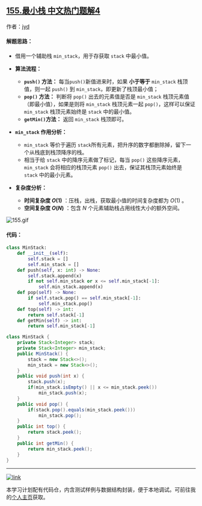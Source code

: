 ## [155.最小栈 中文热门题解4](https://leetcode.cn/problems/min-stack/solutions/100000/min-stack-fu-zhu-stackfa-by-jin407891080)

作者：[jyd](https://leetcode.cn/u/jyd)

#### 解题思路：

- 借用一个辅助栈 `min_stack`，用于存获取 `stack` 中最小值。

- **算法流程：**
    - **`push()` 方法：** 每当`push()`新值进来时，如果 **小于等于** `min_stack` 栈顶值，则一起 `push()` 到 `min_stack`，即更新了栈顶最小值；
    - **`pop()` 方法：** 判断将 `pop()` 出去的元素值是否是 `min_stack` 栈顶元素值（即最小值），如果是则将 `min_stack` 栈顶元素一起 `pop()`，这样可以保证 `min_stack` 栈顶元素始终是 `stack` 中的最小值。
    - **`getMin()`方法：** 返回 `min_stack` 栈顶即可。

- **`min_stack` 作用分析：**
    - `min_stack` 等价于遍历 `stack`所有元素，把升序的数字都删除掉，留下一个从栈底到栈顶降序的栈。
    - 相当于给 `stack` 中的降序元素做了标记，每当 `pop()` 这些降序元素，`min_stack` 会将相应的栈顶元素 `pop()` 出去，保证其栈顶元素始终是 `stack` 中的最小元素。

- **复杂度分析：**
    - **时间复杂度 $O(1)$** ：压栈，出栈，获取最小值的时间复杂度都为 $O(1)$ 。
    - **空间复杂度 $O(N)$** ：包含 $N$ 个元素辅助栈占用线性大小的额外空间。

![155.gif](https://pic.leetcode-cn.com/28724fa9f92b6952f7fdaf8760edd1dea850b137c22df28751f1cdd4d2680992-155.gif)

#### 代码：

```Python []
class MinStack:
    def __init__(self):
        self.stack = []
        self.min_stack = []
    def push(self, x: int) -> None:
        self.stack.append(x)
        if not self.min_stack or x <= self.min_stack[-1]: 
            self.min_stack.append(x)
    def pop(self) -> None:
        if self.stack.pop() == self.min_stack[-1]:
            self.min_stack.pop()
    def top(self) -> int:
        return self.stack[-1]
    def getMin(self) -> int:
        return self.min_stack[-1]
```

```Java []
class MinStack {
    private Stack<Integer> stack;
    private Stack<Integer> min_stack;
    public MinStack() {
        stack = new Stack<>();
        min_stack = new Stack<>();
    }
    public void push(int x) {
        stack.push(x);
        if(min_stack.isEmpty() || x <= min_stack.peek())
            min_stack.push(x);
    }
    public void pop() {
        if(stack.pop().equals(min_stack.peek()))
            min_stack.pop();
    }
    public int top() {
        return stack.peek();
    }
    public int getMin() {
        return min_stack.peek();
    }
}
```

---

[![link](https://pic.leetcode.cn/1692032516-LSqzdC-760_100_3.png)](https://leetcode.cn/studyplan/selected-coding-interview/)

本学习计划配有代码仓，内含测试样例与数据结构封装，便于本地调试。可前往我的[个人主页](https://leetcode.cn/u/jyd/)获取。